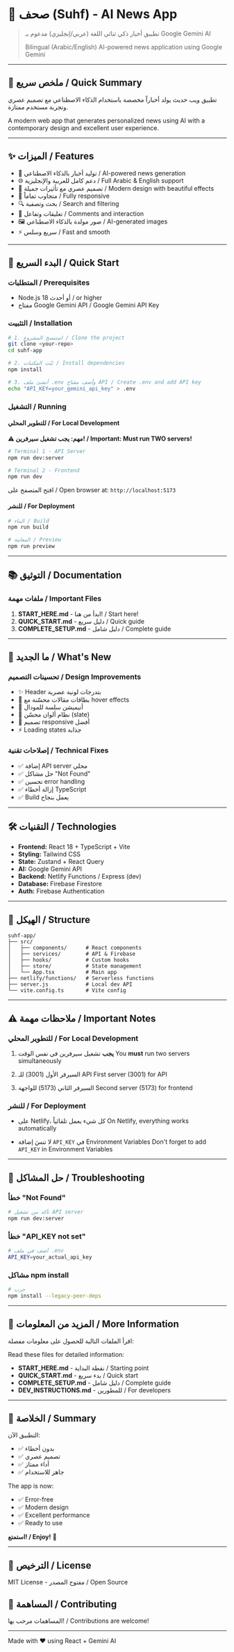 # 📰 صحف (Suhf) - AI News App

> تطبيق أخبار ذكي ثنائي اللغة (عربي/إنجليزي) مدعوم بـ Google Gemini AI
>
> Bilingual (Arabic/English) AI-powered news application using Google Gemini

---

## 🎯 ملخص سريع / Quick Summary

تطبيق ويب حديث يولد أخباراً مخصصة باستخدام الذكاء الاصطناعي مع تصميم عصري وتجربة مستخدم ممتازة.

A modern web app that generates personalized news using AI with a contemporary design and excellent user experience.

---

## ✨ الميزات / Features

- 🤖 توليد أخبار بالذكاء الاصطناعي / AI-powered news generation
- 🌐 دعم كامل للعربية والإنجليزية / Full Arabic & English support
- 🎨 تصميم عصري مع تأثيرات جميلة / Modern design with beautiful effects
- 📱 متجاوب تماماً / Fully responsive
- 🔍 بحث وتصفية / Search and filtering
- 💬 تعليقات وتفاعل / Comments and interaction
- 🖼️ صور مولدة بالذكاء الاصطناعي / AI-generated images
- ⚡ سريع وسلس / Fast and smooth

---

## 🚀 البدء السريع / Quick Start

### المتطلبات / Prerequisites
- Node.js 18 أو أحدث / or higher
- مفتاح Google Gemini API / Google Gemini API Key

### التثبيت / Installation

```bash
# 1. استنسخ المشروع / Clone the project
git clone <your-repo>
cd suhf-app

# 2. ثبّت المكتبات / Install dependencies
npm install

# 3. أنشئ ملف .env وأضف مفتاح API / Create .env and add API key
echo "API_KEY=your_gemini_api_key" > .env
```

### التشغيل / Running

#### للتطوير المحلي / For Local Development

**⚠️ مهم: يجب تشغيل سيرفرين! / Important: Must run TWO servers!**

```bash
# Terminal 1 - API Server
npm run dev:server

# Terminal 2 - Frontend
npm run dev
```

افتح المتصفح على / Open browser at: `http://localhost:5173`

#### للنشر / For Deployment

```bash
# البناء / Build
npm run build

# المعاينة / Preview
npm run preview
```

---

## 📚 التوثيق / Documentation

### ملفات مهمة / Important Files

1. **START_HERE.md** - ابدأ من هنا! / Start here!
2. **QUICK_START.md** - دليل سريع / Quick guide
3. **COMPLETE_SETUP.md** - دليل شامل / Complete guide

---

## 🎨 ما الجديد / What's New

### تحسينات التصميم / Design Improvements

- ✨ Header بتدرجات لونية عصرية
- 🎯 بطاقات مقالات محسّنة مع hover effects
- 💫 أنيميشن سلسة للمودال
- 🎨 نظام ألوان محسّن (slate)
- 📱 تصميم responsive أفضل
- ⚡ Loading states جذابة

### إصلاحات تقنية / Technical Fixes

- ✅ إضافة API server محلي
- ✅ حل مشاكل "Not Found"
- ✅ تحسين error handling
- ✅ إزالة أخطاء TypeScript
- ✅ Build يعمل بنجاح

---

## 🛠️ التقنيات / Technologies

- **Frontend:** React 18 + TypeScript + Vite
- **Styling:** Tailwind CSS
- **State:** Zustand + React Query
- **AI:** Google Gemini API
- **Backend:** Netlify Functions / Express (dev)
- **Database:** Firebase Firestore
- **Auth:** Firebase Authentication

---

## 📁 الهيكل / Structure

```
suhf-app/
├── src/
│   ├── components/      # React components
│   ├── services/        # API & Firebase
│   ├── hooks/           # Custom hooks
│   ├── store/           # State management
│   └── App.tsx          # Main app
├── netlify/functions/   # Serverless functions
├── server.js            # Local dev API
└── vite.config.ts       # Vite config
```

---

## ⚠️ ملاحظات مهمة / Important Notes

### للتطوير المحلي / For Local Development

1. **يجب** تشغيل سيرفرين في نفس الوقت
   You **must** run two servers simultaneously

2. السيرفر الأول (3001) للـ API
   First server (3001) for API

3. السيرفر الثاني (5173) للواجهة
   Second server (5173) for frontend

### للنشر / For Deployment

- على Netlify، كل شيء يعمل تلقائياً
  On Netlify, everything works automatically

- لا تنسَ إضافة `API_KEY` في Environment Variables
  Don't forget to add `API_KEY` in Environment Variables

---

## 🐛 حل المشاكل / Troubleshooting

### خطأ "Not Found"

```bash
# تأكد من تشغيل API server
npm run dev:server
```

### خطأ "API_KEY not set"

```bash
# أضف في ملف .env
API_KEY=your_actual_api_key
```

### مشاكل npm install

```bash
# جرب
npm install --legacy-peer-deps
```

---

## 📖 المزيد من المعلومات / More Information

اقرأ الملفات التالية للحصول على معلومات مفصلة:

Read these files for detailed information:

- **START_HERE.md** - نقطة البداية / Starting point
- **QUICK_START.md** - بدء سريع / Quick start
- **COMPLETE_SETUP.md** - دليل شامل / Complete guide
- **DEV_INSTRUCTIONS.md** - للمطورين / For developers

---

## 🎉 الخلاصة / Summary

التطبيق الآن:
- ✅ بدون أخطاء
- ✅ تصميم عصري
- ✅ أداء ممتاز
- ✅ جاهز للاستخدام

The app is now:
- ✅ Error-free
- ✅ Modern design
- ✅ Excellent performance
- ✅ Ready to use

**استمتع! / Enjoy!** 🚀

---

## 📄 الترخيص / License

MIT License - مفتوح المصدر / Open Source

## 👥 المساهمة / Contributing

المساهمات مرحب بها! / Contributions are welcome!

---

Made with ❤️ using React + Gemini AI
